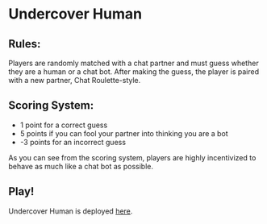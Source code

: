 # Undercover Human

## Rules:

Players are randomly matched with a chat partner and must guess whether they are a human or a chat bot. After making the guess, the player is paired with a new partner, Chat Roulette-style.

## Scoring System:

- 1 point for a correct guess
- 5 points if you can fool your partner into thinking you are a bot
- -3 points for an incorrect guess

As you can see from the scoring system, players are highly incentivized to behave as much like a chat bot as possible.

## Play!

Undercover Human is deployed [here](http://undercover-human.herokuapp.com).
